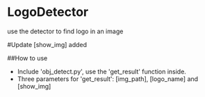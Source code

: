 # LogoDetector
use the detector to find logo in an image

#Update
[show_img] added

##How to use
- Include 'obj_detect.py', use the 'get_result' function inside.
- Three parameters for 'get_result': [img_path], [logo_name] and [show_img]
